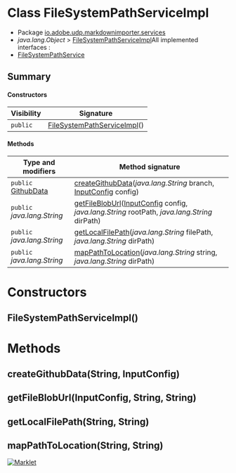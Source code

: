 # Class FileSystemPathServiceImpl

* Package [io.adobe.udp.markdownimporter.services](README.html)
* *java.lang.Object* > [FileSystemPathServiceImpl](FileSystemPathServiceImpl.html)All implemented interfaces :
* [FileSystemPathService](FileSystemPathService.html)




## Summary
#### Constructors
| Visibility | Signature |
| --- | --- |
| `public` | [FileSystemPathServiceImpl](#filesystempathserviceimpl)() |

#### Methods
| Type and modifiers | Method signature |
| --- | --- |
| `public` [GithubData](../GithubData.html) | [createGithubData](#creategithubdatastring-inputconfig)(*java.lang.String* branch, [InputConfig](../InputConfig.html) config) |
| `public` *java.lang.String* | [getFileBlobUrl](#getfilebloburlinputconfig-string-string)([InputConfig](../InputConfig.html) config, *java.lang.String* rootPath, *java.lang.String* dirPath) |
| `public` *java.lang.String* | [getLocalFilePath](#getlocalfilepathstring-string)(*java.lang.String* filePath, *java.lang.String* dirPath) |
| `public` *java.lang.String* | [mapPathToLocation](#mappathtolocationstring-string)(*java.lang.String* string, *java.lang.String* dirPath) |



# Constructors
## FileSystemPathServiceImpl()





# Methods
## createGithubData(String, InputConfig)




## getFileBlobUrl(InputConfig, String, String)




## getLocalFilePath(String, String)




## mapPathToLocation(String, String)





[![Marklet](https://img.shields.io/badge/Generated%20by-Marklet-green.svg)](https://github.com/Faylixe/marklet)